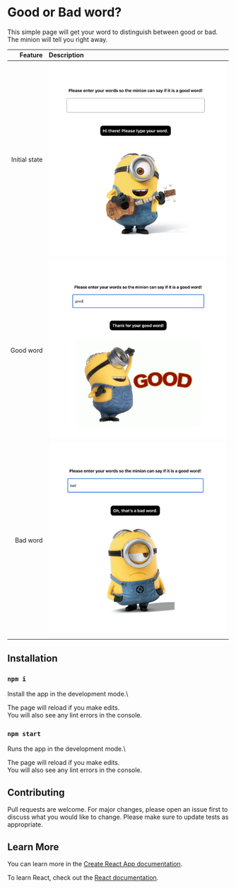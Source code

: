 # Good or Bad word?

This simple page will get your word to distinguish between good or bad. The minion will tell you right away.


| Feature | Description |
| -----: | :----------- |
|  Initial state | <img src="https://github.com/rebeccachoo/react-good-bad-word/blob/main/good.png?raw=true"  width="400">|
|  Good word | <img src="https://github.com/rebeccachoo/react-good-bad-word/blob/main/good2.png?raw=true"  width="400">|
|  Bad word | <img src="https://github.com/rebeccachoo/react-good-bad-word/blob/main/good3.png?raw=true"  width="400">|



## Installation

### `npm i`

Install the app in the development mode.\ 

The page will reload if you make edits.\
You will also see any lint errors in the console.

### `npm start`

Runs the app in the development mode.\ 

The page will reload if you make edits.\
You will also see any lint errors in the console.

## Contributing

Pull requests are welcome. For major changes, please open an issue first to discuss what you would like to change.
Please make sure to update tests as appropriate. 

## Learn More

You can learn more in the [Create React App documentation](https://facebook.github.io/create-react-app/docs/getting-started).

To learn React, check out the [React documentation](https://reactjs.org/).

